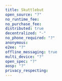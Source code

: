 ```yaml
---
title: Skuttlebut
open_source: "?"
no_runtime_fee:
no_purchase_fee:
distributed: true
decentralized: "-"
no_phone_required: "?"
anonymous:
e2ee: "?"
offline_messaging: true
multi_device: "?"
open_spec: "?"
aosp: "?"
privacy_respecting:
---
```


